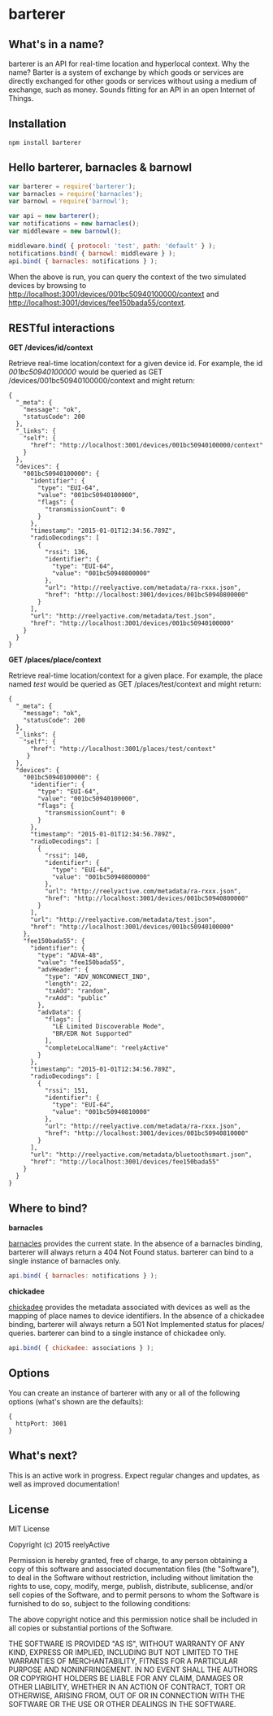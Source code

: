 barterer
========


What's in a name?
-----------------

barterer is an API for real-time location and hyperlocal context.  Why the name?  Barter is a system of exchange by which goods or services are directly exchanged for other goods or services without using a medium of exchange, such as money.  Sounds fitting for an API in an open Internet of Things.


Installation
------------

    npm install barterer


Hello barterer, barnacles & barnowl
-----------------------------------

```javascript
var barterer = require('barterer');
var barnacles = require('barnacles');
var barnowl = require('barnowl');

var api = new barterer();
var notifications = new barnacles();
var middleware = new barnowl();

middleware.bind( { protocol: 'test', path: 'default' } );
notifications.bind( { barnowl: middleware } );
api.bind( { barnacles: notifications } );
```

When the above is run, you can query the context of the two simulated devices by browsing to [http://localhost:3001/devices/001bc50940100000/context](http://localhost:3001/devices/001bc50940100000/context) and [http://localhost:3001/devices/fee150bada55/context](http://localhost:3001/devices/fee150bada55/context).


RESTful interactions
--------------------

__GET /devices/id/context__

Retrieve real-time location/context for a given device id.  For example, the id _001bc50940100000_ would be queried as GET /devices/001bc50940100000/context and might return:

    {
      "_meta": {
        "message": "ok",
        "statusCode": 200
      },
      "_links": {
        "self": {
          "href": "http://localhost:3001/devices/001bc50940100000/context"
        }
      },
      "devices": {
        "001bc50940100000": {
          "identifier": {
            "type": "EUI-64",
            "value": "001bc50940100000",
            "flags": {
              "transmissionCount": 0
            }
          },
          "timestamp": "2015-01-01T12:34:56.789Z",
          "radioDecodings": [
            {
              "rssi": 136,
              "identifier": {
                "type": "EUI-64",
                "value": "001bc50940800000"
              },
              "url": "http://reelyactive.com/metadata/ra-rxxx.json",
              "href": "http://localhost:3001/devices/001bc50940800000"
            }
          ],
          "url": "http://reelyactive.com/metadata/test.json",
          "href": "http://localhost:3001/devices/001bc50940100000"
        }
      }
    }

__GET /places/place/context__

Retrieve real-time location/context for a given place.  For example, the place named _test_ would be queried as GET /places/test/context and might return:

    {
      "_meta": {
        "message": "ok",
        "statusCode": 200
      },
      "_links": {
        "self": {
          "href": "http://localhost:3001/places/test/context"
         }
      },
      "devices": {
        "001bc50940100000": {
          "identifier": {
            "type": "EUI-64",
            "value": "001bc50940100000",
            "flags": {
              "transmissionCount": 0
            }
          },
          "timestamp": "2015-01-01T12:34:56.789Z",
          "radioDecodings": [
            {
              "rssi": 140,
              "identifier": {
                "type": "EUI-64",
                "value": "001bc50940800000"
              },
              "url": "http://reelyactive.com/metadata/ra-rxxx.json",
              "href": "http://localhost:3001/devices/001bc50940800000"
            }
          ],
          "url": "http://reelyactive.com/metadata/test.json",
          "href": "http://localhost:3001/devices/001bc50940100000"
        },
        "fee150bada55": {
          "identifier": {
            "type": "ADVA-48",
            "value": "fee150bada55",
            "advHeader": {
              "type": "ADV_NONCONNECT_IND",
              "length": 22,
              "txAdd": "random",
              "rxAdd": "public"
            },
            "advData": {
              "flags": [
                "LE Limited Discoverable Mode",
                "BR/EDR Not Supported"
              ],
              "completeLocalName": "reelyActive"
            }
          },
          "timestamp": "2015-01-01T12:34:56.789Z",
          "radioDecodings": [
            {
              "rssi": 151,
              "identifier": {
                "type": "EUI-64",
                "value": "001bc50940810000"
              },
              "url": "http://reelyactive.com/metadata/ra-rxxx.json",
              "href": "http://localhost:3001/devices/001bc50940810000"
            }
          ],
          "url": "http://reelyactive.com/metadata/bluetoothsmart.json",
          "href": "http://localhost:3001/devices/fee150bada55"
        }
      }
    }


Where to bind?
--------------

__barnacles__

[barnacles](https://www.npmjs.com/package/barnacles) provides the current state.  In the absence of a barnacles binding, barterer will always return a 404 Not Found status.  barterer can bind to a single instance of barnacles only.

```javascript
api.bind( { barnacles: notifications } );
```

__chickadee__

[chickadee](https://www.npmjs.com/package/chickadee) provides the metadata associated with devices as well as the mapping of place names to device identifiers.  In the absence of a chickadee binding, barterer will always return a 501 Not Implemented status for places/ queries.  barterer can bind to a single instance of chickadee only.

```javascript
api.bind( { chickadee: associations } );
```


Options
-------

You can create an instance of barterer with any or all of the following options (what's shown are the defaults):

    {
      httpPort: 3001
    }


What's next?
------------

This is an active work in progress.  Expect regular changes and updates, as well as improved documentation!


License
-------

MIT License

Copyright (c) 2015 reelyActive

Permission is hereby granted, free of charge, to any person obtaining a copy of this software and associated documentation files (the "Software"), to deal in the Software without restriction, including without limitation the rights to use, copy, modify, merge, publish, distribute, sublicense, and/or sell copies of the Software, and to permit persons to whom the Software is furnished to do so, subject to the following conditions:

The above copyright notice and this permission notice shall be included in all copies or substantial portions of the Software.

THE SOFTWARE IS PROVIDED "AS IS", WITHOUT WARRANTY OF ANY KIND, EXPRESS OR 
IMPLIED, INCLUDING BUT NOT LIMITED TO THE WARRANTIES OF MERCHANTABILITY, 
FITNESS FOR A PARTICULAR PURPOSE AND NONINFRINGEMENT. IN NO EVENT SHALL THE 
AUTHORS OR COPYRIGHT HOLDERS BE LIABLE FOR ANY CLAIM, DAMAGES OR OTHER 
LIABILITY, WHETHER IN AN ACTION OF CONTRACT, TORT OR OTHERWISE, ARISING FROM, 
OUT OF OR IN CONNECTION WITH THE SOFTWARE OR THE USE OR OTHER DEALINGS IN 
THE SOFTWARE.

